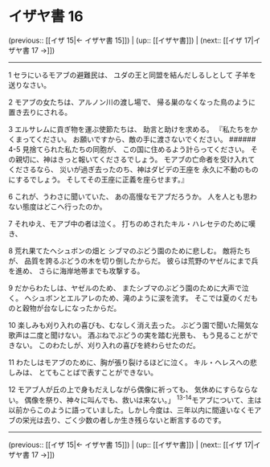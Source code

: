 # イザヤ書 16

(previous:: [[イザ 15|← イザヤ書 15]]) | (up:: [[イザヤ書]]) | (next:: [[イザ 17|イザヤ書 17 →]])

***


1 セラにいるモアブの避難民は、 ユダの王と同盟を結んだしるしとして 子羊を送りなさい。 

2 モアブの女たちは、アルノン川の渡し場で、 帰る巣のなくなった鳥のように置き去りにされる。 

3 エルサレムに貢ぎ物を運ぶ使節たちは、 助言と助けを求める。 『私たちをかくまってください。 お願いですから、敵の手に渡さないでください。 ###### 4-5 見捨てられた私たちの同胞が、 この国に住めるよう計らってください。 その親切に、神はきっと報いてくださるでしょう。 モアブの亡命者を受け入れてくださるなら、 災いが過ぎ去ったのち、神はダビデの王座を 永久に不動のものにするでしょう。 そしてその王座に正義を座らせます。』 

6 これが、うわさに聞いていた、 あの高慢なモアブだろうか。 人を人とも思わない態度はどこへ行ったのか。 

7 それゆえ、モアブ中の者は泣く。 打ちのめされたキル・ハレセテのために嘆き、 

8 荒れ果てたヘシュボンの畑と シブマのぶどう園のために悲しむ。 敵将たちが、 品質を誇るぶどうの木を切り倒したからだ。 彼らは荒野のヤゼルにまで兵を進め、 さらに海岸地帯までも攻撃する。 

9 だからわたしは、ヤゼルのため、 またシブマのぶどう園のために大声で泣く。 ヘシュボンとエルアレのため、滝のように涙を流す。 そこでは夏のくだものと穀物が台なしになったからだ。 

10 楽しみも刈り入れの喜びも、むなしく消え去った。 ぶどう園で聞いた陽気な歌声は二度と聞けない。 酒ぶねでぶどうの実を踏む光景も、 もう見ることができない。 このわたしが、刈り入れの喜びを終わらせたのだ。 

11 わたしはモアブのために、胸が張り裂けるほどに泣く。 キル・ヘレスへの悲しみは、 とてもことばで表すことができない。 

12 モアブ人が丘の上で身もだえしながら偶像に祈っても、 気休めにすらならない。 偶像を祭り、神々に叫んでも、救いは来ない。」 <sup class="versenum">13-14</sup>モアブについて、主は以前からこのように語っていました。しかし今度は、三年以内に間違いなくモアブの栄光は去り、ごく少数の者しか生き残らないと断言するのです。

***

(previous:: [[イザ 15|← イザヤ書 15]]) | (up:: [[イザヤ書]]) | (next:: [[イザ 17|イザヤ書 17 →]])
